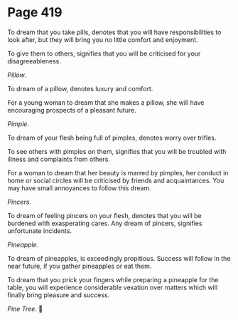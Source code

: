 # Page 419
To dream that you take pills, denotes that you will have responsibilities
to look after, but they will bring you no little comfort and enjoyment.


To give them to others, signifies that you will be criticised
for your disagreeableness.


_Pillow_.


To dream of a pillow, denotes luxury and comfort.


For a young woman to dream that she makes a pillow, she will have encouraging
prospects of a pleasant future.


_Pimple_.


To dream of your flesh being full of pimples, denotes worry over trifles.


To see others with pimples on them, signifies that you will be troubled
with illness and complaints from others.


For a woman to dream that her beauty is marred by pimples, her conduct
in home or social circles will be criticised by friends and acquaintances.
You may have small annoyances to follow this dream.


_Pincers_.


To dream of feeling pincers on your flesh, denotes that you
will be burdened with exasperating cares. Any dream of pincers,
signifies unfortunate incidents.


_Pineapple_.


To dream of pineapples, is exceedingly propitious.
Success will follow in the near future, if you gather pineapples
or eat them.


To dream that you prick your fingers while preparing a pineapple
for the table, you will experience considerable vexation over matters
which will finally bring pleasure and success.


_Pine Tree_.
